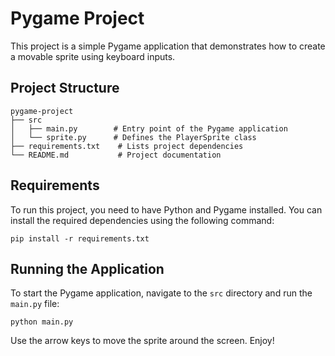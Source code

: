 # Pygame Project

This project is a simple Pygame application that demonstrates how to create a movable sprite using keyboard inputs.

## Project Structure

```
pygame-project
├── src
│   ├── main.py        # Entry point of the Pygame application
│   └── sprite.py      # Defines the PlayerSprite class
├── requirements.txt    # Lists project dependencies
└── README.md           # Project documentation
```

## Requirements

To run this project, you need to have Python and Pygame installed. You can install the required dependencies using the following command:

```
pip install -r requirements.txt
```

## Running the Application

To start the Pygame application, navigate to the `src` directory and run the `main.py` file:

```
python main.py
```

Use the arrow keys to move the sprite around the screen. Enjoy!